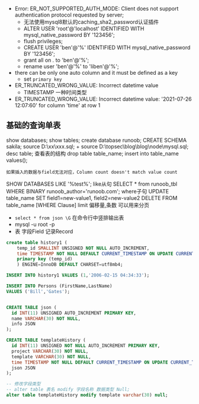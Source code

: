 + Error: ER_NOT_SUPPORTED_AUTH_MODE: Client does not support authentication protocol requested by server;
	+ 无法使用mysql8默认的caching_sha2_password认证插件
	+ ALTER USER 'root'@'localhost' IDENTIFIED WITH mysql_native_password BY '123456';
	+ flush privileges;
	+ CREATE USER 'ben'@'%' IDENTIFIED WITH mysql_native_password BY '123456';
	+ grant all on *.* to 'ben'@'%';
	+ rename user 'ben'@'%' to 'liben'@'%';
+ there can be only one auto column and it must be defined as a key
	+ set `primary key`
+ ER_TRUNCATED_WRONG_VALUE: Incorrect datetime value
	+ TIMESTAMP 一种时间类型
+ ER_TRUNCATED_WRONG_VALUE: Incorrect datetime value: '2021-07-26 12:07:60' for column 'time' at row 1

## 基础的查询单表
show databases;
show tables;
create database runoob;
CREATE SCHEMA sakila;
source D:\xx\xxx.sql;
	+ source D:\topsec\blog\blog\node\mysql.sql;
desc table; 查看表的结构
drop table table_name;
insert into table_name values();

	如果插入的数据与field无法对应，Column count doesn't match value count

SHOW DATABASES LIKE '%test%';   like从句
	SELECT * from runoob_tbl WHERE BINARY runoob_author='runoob.com';    where子句
	UPDATE table_name SET field1=new-value1, field2=new-value2
	DELETE FROM table_name [WHERE Clause]
limit 偏移量,条数  可以用来分页

+ `select * from json \G` 在命令行中竖排输出表
+ mysql -u root -p
+ 表 字段Field 记录Record

```sql
create table history1 (
	temp_id SMALLINT UNSIGNED NOT NULL AUTO_INCREMENT,
	time TIMESTAMP NOT NULL DEFAULT CURRENT_TIMESTAMP ON UPDATE CURRENT_TIMESTAMP,
	primary key (temp_id)
    ) ENGINE=InnoDB DEFAULT CHARSET=utf8mb4;

INSERT INTO history1 VALUES (1,'2006-02-15 04:34:33');

INSERT INTO Persons (FirstName,LastName)
VALUES ('Bill','Gates');


CREATE TABLE json (
  id INT(11) UNSIGNED AUTO_INCREMENT PRIMARY KEY,
  name VARCHAR(30) NOT NULL,
  info JSON
);

CREATE TABLE templateHistory (
  id INT(11) UNSIGNED NOT NULL AUTO_INCREMENT PRIMARY KEY,
  project VARCHAR(30) NOT NULL,
  template VARCHAR(30) NOT NULL,
  time TIMESTAMP NOT NULL DEFAULT CURRENT_TIMESTAMP ON UPDATE CURRENT_TIMESTAMP,
  json JSON
);

-- 修改字段类型
-- alter table 表名 modify 字段名称 数据类型 Null;
alter table templateHistory modify template varchar(30) null;
```








